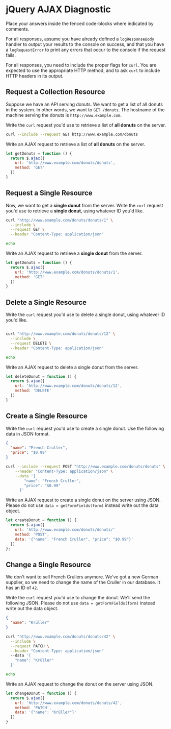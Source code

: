 # jQuery AJAX Diagnostic

Place your answers inside the fenced code-blocks where indicated by comments.

For all responses,  assume you have already defined a `logResponseBody` handler
to output your results to the console on success, and that you have a
`logRequestError` to print any errors that occur to the console if the request
fails.

For all responses, you need to include the proper flags for `curl`. You are
expected to use the appropriate HTTP method, and to ask `curl` to include HTTP
headers in its output.

## Request a Collection Resource

Suppose we have an API serving donuts. We want to get a list of all donuts in
the system. In other words, we want to `GET /donuts`. The hostname of the
machine serving the donuts is `http://www.example.com`.

Write the `curl` request you'd use to retrieve a list of **all donuts** on the
server.

```sh
curl --include --request GET http://www.example.com/donuts
```

Write an AJAX request to retrieve a list of **all donuts** on the server.

```js
let getDonuts = function () {
  return $.ajax({
    url: 'http://www.example.com/donuts/donuts',
    method: 'GET'
  })
}
```

## Request a Single Resource

Now, we want to get a **single donut** from the server. Write the `curl` request
you'd use to retrieve a **single donut**, using whatever ID you'd like.

```sh
curl "http://www.example.com/donuts/donuts/1" \
  --include \
  --request GET \
  --header "Content-Type: application/json"

echo
```

Write an AJAX request to retrieve a **single donut** from the server.

```js
let getDonuts = function () {
  return $.ajax({
    url: 'http://www.example.com/donuts/donuts/1',
    method: 'GET'
  })
}
```

## Delete a Single Resource

Write the `curl` request you'd use to delete a single donut, using whatever
ID you'd like.

```sh

curl "http://www.example.com/donuts/donuts/12" \
  --include \
  --request DELETE \
  --header "Content-Type: application/json"

echo
```

Write an AJAX request to delete a single donut from the server.

```js
let deleteDonut = function () {
  return $.ajax({
    url: 'http://www.example.com/donuts/donuts/12',
    method: 'DELETE'
  })
}
```

## Create a Single Resource

Write the `curl` request you'd use to create a single donut. Use the following
data in JSON format.

```json
{
  "name": "French Cruller",
  "price": "$0.99"
}
```

```sh
curl --include --request POST "http://www.example.com/donuts/donuts" \
    --header "Content-Type: application/json" \
    --data '{
        "name": "French Cruller",
        "price": "$0.99"
      }'
```

Write an AJAX request to create a single donut on the server using JSON. Please
do not use `data = getFormFields(form)` instead write out the data object.

```js
let createDonut = function () {
  return $.ajax({
    url: 'http://www.example.com/donuts/donuts/'
    method: 'POST',
    data: '{"name": "French Cruller", "price": "$0.99"}'
  })
};
```

## Change a Single Resource

We don't want to sell French Crullers anymore. We've got a new German supplier,
so we need to change the name of the Cruller in our database. It has an ID of
`42`.

Write the `curl` request you'd use to change the donut. We'll send the following
JSON. Please do not use `data = getFormFields(form)` instead write out the data
object.

```json
{
  "name": "Krüller"
}
```

```sh
curl "http://www.example.com/donuts/donuts/42" \
  --include \
  --request PATCH \
  --header "Content-Type: application/json"
  --data '{
    "name": "Krüller"
  }'

echo
```

Write an AJAX request to change the donut on the server using JSON.

```js
let changeDonut = function () {
  return $.ajax({
    url: 'http://www.example.com/donuts/donuts/42',
    method: 'PATCH',
    data: '{"name": "Krüller"}'
  })
}
```
